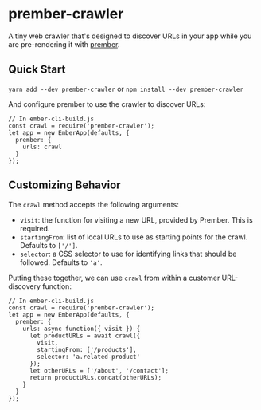 # prember-crawler

A tiny web crawler that's designed to discover URLs in your app while you are pre-rendering it with [prember](https://github.com/ef4/prember).

## Quick Start

`yarn add --dev prember-crawler` or `npm install --dev prember-crawler`

And configure prember to use the crawler to discover URLs:


```
// In ember-cli-build.js
const crawl = require('prember-crawler');
let app = new EmberApp(defaults, {
  prember: {
    urls: crawl
  }
});
```

## Customizing Behavior

The `crawl` method accepts the following arguments:

 - `visit`: the function for visiting a new URL, provided by Prember. This is required.
 - `startingFrom`: list of local URLs to use as starting points for the crawl. Defaults to `['/']`.
 - `selector`: a CSS selector to use for identifying links that should be followed. Defaults to `'a'`.
 
 Putting these together, we can use `crawl` from within a customer URL-discovery function:
 
```
// In ember-cli-build.js
const crawl = require('prember-crawler');
let app = new EmberApp(defaults, {
  prember: {
    urls: async function({ visit }) {
      let productURLs = await crawl({ 
        visit, 
        startingFrom: ['/products'],
        selector: 'a.related-product'
      });
      let otherURLs = ['/about', '/contact'];
      return productURLs.concat(otherURLs);
    }
  }
});
```
 
